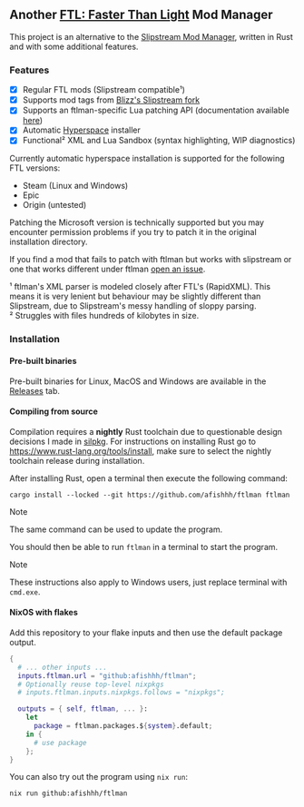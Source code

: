 ## Another [FTL: Faster Than Light](https://subsetgames.com/ftl.html) Mod Manager

This project is an alternative to the [Slipstream Mod Manager](https://github.com/Vhati/Slipstream-Mod-Manager), written in Rust and with some additional features.

### Features

- [x] Regular FTL mods (Slipstream compatible¹)
- [x] Supports mod tags from [Blizz's Slipstream fork](https://github.com/blizzarchon/Slipstream-Mod-Manager)
- [x] Supports an ftlman-specific Lua patching API (documentation available [here](https://fishhh.dev/ftlman/lua.html))
- [x] Automatic [Hyperspace](https://github.com/FTL-Hyperspace/FTL-Hyperspace) installer
- [x] Functional² XML and Lua Sandbox (syntax highlighting, WIP diagnostics)

Currently automatic hyperspace installation is supported for the following FTL versions:
- Steam (Linux and Windows)
- Epic
- Origin (untested)

Patching the Microsoft version is technically supported but you may encounter permission problems if you try to patch it in the original installation directory.

If you find a mod that fails to patch with ftlman but works with slipstream or one that works different under ftlman [open an issue](https://github.com/afishhh/ftlman/issues/new).

¹ ftlman's XML parser is modeled closely after FTL's (RapidXML). This means it is very lenient but behaviour may be slightly different than Slipstream, due to Slipstream's messy handling of sloppy parsing.<br>
² Struggles with files hundreds of kilobytes in size.

### Installation

#### Pre-built binaries

Pre-built binaries for Linux, MacOS and Windows are available in the [Releases](https://github.com/afishhh/ftlman/releases) tab.

#### Compiling from source

Compilation requires a **nightly** Rust toolchain due to questionable design decisions I made in [silpkg](https://github.com/afishhh/silpkg).
For instructions on installing Rust go to https://www.rust-lang.org/tools/install, make sure to select the nightly toolchain release during installation.

After installing Rust, open a terminal then execute the following command:
```command
cargo install --locked --git https://github.com/afishhh/ftlman ftlman
```

> [!NOTE]
> The same command can be used to update the program.

You should then be able to run `ftlman` in a terminal to start the program.

> [!NOTE]
> These instructions also apply to Windows users, just replace terminal with `cmd.exe`.

#### NixOS with flakes

Add this repository to your flake inputs and then use the default package output.

```nix
{
  # ... other inputs ...
  inputs.ftlman.url = "github:afishhh/ftlman";
  # Optionally reuse top-level nixpkgs
  # inputs.ftlman.inputs.nixpkgs.follows = "nixpkgs";

  outputs = { self, ftlman, ... }:
    let
      package = ftlman.packages.${system}.default;
    in {
      # use package
    };
}
```

You can also try out the program using `nix run`:

```command
nix run github:afishhh/ftlman
```
